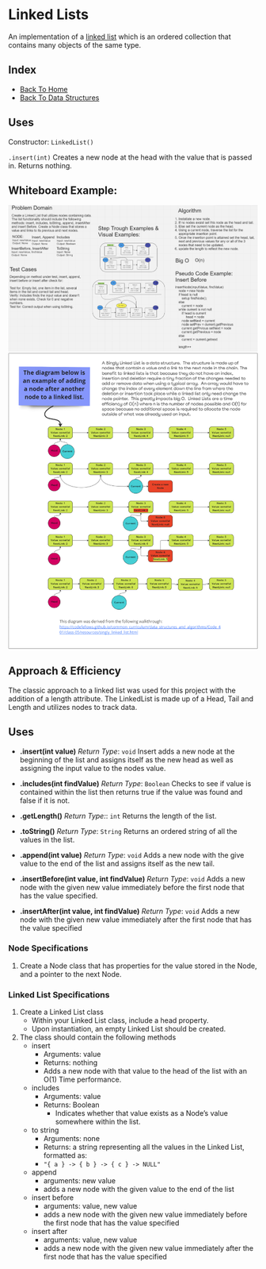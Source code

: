# Linked Lists

An implementation of a [linked list](https://www.educative.io/blog/data-structures-linked-list-java-tutorial) which is an ordered collection that contains many objects of the same type.

## Index

- [Back To Home](../../../../../../../../README.md)
- [Back To Data Structures](../../../../../../README.md)

## Uses

Constructor: `LinkedList()`

`.insert(int)` Creates a new node at the head with the value that is passed in. Returns nothing.

## Whiteboard Example:

![LL Whiteboard](./LLWhiteBoard.png)
![linked list insertion](./LinkedList.png)

## Approach & Efficiency

The classic approach to a linked list was used for this project with the addition of a length attribute. The LinkedList is made up of a Head, Tail and Length and utilizes nodes to track data.

## Uses

- **.insert(int value)** *Return Type*: `void`
Insert adds a new node at the beginning of the list and assigns itself as the new head as well as assigning the input value to the nodes value.

- **.includes(int findValue)** *Return Type*: `Boolean`
Checks to see if value is contained within the list then returns true if the value was found and false if it is not.

- **.getLength()** *Return Type:*: `int`
Returns the length of the list.

- **.toString()** *Return Type*: `String`
Returns an ordered string of all the values in the list.

- **.append(int value)** *Return Type*: `void`
Adds a new node with the give value to the end of the list and assigns itself as the new tail.

- **.insertBefore(int value, int findValue)** *Return Type*: `void`
Adds a new node with the given new value immediately before the first node that has the value specified.

- **.insertAfter(int value, int findValue)** *Return Type*: `void`
Adds a new node with the given new value immediately after the first node that has the value specified

### Node Specifications

1. Create a Node class that has properties for the value stored in the Node, and a pointer to the next Node.

### Linked List Specifications

1. Create a Linked List class
   - Within your Linked List class, include a head property.
   - Upon instantiation, an empty Linked List should be created.
2. The class should contain the following methods
   - insert
     - Arguments: value
     - Returns: nothing
     - Adds a new node with that value to the head of the list with an O(1) Time performance.
   - includes
     - Arguments: value
     - Returns: Boolean
       - Indicates whether that value exists as a Node’s value somewhere within the list.
   - to string
     - Arguments: none
     - Returns: a string representing all the values in the Linked List, formatted as:
     - `"{ a } -> { b } -> { c } -> NULL"`
   - append
     - arguments: new value
     - adds a new node with the given value to the end of the list
   - insert before
     - arguments: value, new value
     - adds a new node with the given new value immediately before the first node that has the value specified
   - insert after
     - arguments: value, new value
     - adds a new node with the given new value immediately after the first node that has the value specified
